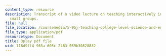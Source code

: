 ```yaml
---
content_type: resource
description: Transcript of a video lecture on teaching interactively in large and
  small groups.
file: null
file_location: /coursemedia/5-95j-teaching-college-level-science-and-engineering-spring-2009/118d9ff4963a605c2483059b30828832_5uTd3WzQulo.pdf
file_type: application/pdf
resourcetype: Document
title: 3play pdf file
uid: 118d9ff4-963a-605c-2483-059b30828832
---
```

